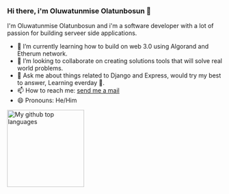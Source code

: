 ### Hi there, i'm Oluwatunmise Olatunbosun 👋

I'm Oluwatunmise Olatunbosun and i'm a software developer with a lot of passion for building serveer side applications. 

- 🌱 I’m currently learning how to build on web 3.0 using Algorand and Etherum network.
- 👯 I’m looking to collaborate on creating solutions tools that will solve real world problems.
- 💬 Ask me about things related to Django and Express, would try my best to answer, Learning everday 🙂.
- 📫 How to reach me: [send me a mail](mailto:oluwatunmiseolatunbosun2001@gmail.com)
- 😄 Pronouns: He/Him

<a href="https://github.com/Oluwatunmise-olat">
  <img height="180em" src="https://github-readme-stats.vercel.app/api/top-langs/?username=Oluwatunmise-olat&theme=merko&layout=compact" alt="My github top languages" />
</a>


